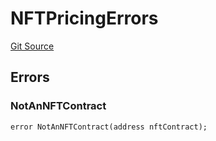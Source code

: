 # NFTPricingErrors
[Git Source](https://github.com/thrackle-io/tron/blob/f0b9409d0746d035136fce54b3907220cf162a23/src/common/IErrors.sol)


## Errors
### NotAnNFTContract

```solidity
error NotAnNFTContract(address nftContract);
```

